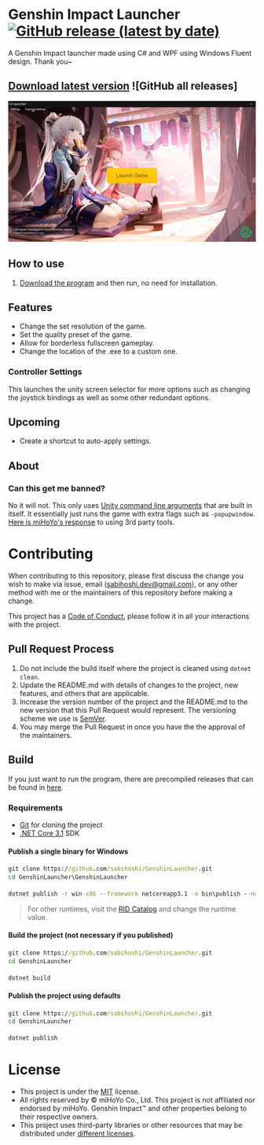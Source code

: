 # Genshin Impact Launcher [![GitHub release (latest by date)](https://img.shields.io/badge/Release-v2.5.1-blue)](https://github.com/remaderrg/GenshinLauncher/releases/latest)

A Genshin Impact launcher  made using C# and WPF using Windows Fluent design. Thank you~

## **[Download latest version](https://github.com/remaderrg/GenshinLauncher/releases/latest)** ![GitHub all releases]

![GenshinLauncher_2021-05-02_23-22-24](https://github.com/Remaderrg/GenshinLauncher/blob/main/GIL.png)

## How to use

1. [Download the program](https://github.com/sabihoshi/GenshinLauncher/releases/latest) and then run, no need for installation.


## Features
* Change the set resolution of the game.
* Set the quality preset of the game.
* Allow for borderless fullscreen gameplay.
* Change the location of the .exe to a custom one.

### Controller Settings
This launches the unity screen selector for more options such as changing the joystick bindings as well as some other redundant options.

## Upcoming
* Create a shortcut to auto-apply settings.

## About

### Can this get me banned?
No it will not. This only uses [Unity command line arguments](https://docs.unity3d.com/Manual/CommandLineArguments.html) that are built in itself. It essentially just runs the game with extra flags such as `-popupwindow`. [Here is miHoYo's response](https://genshin.mihoyo.com/en/news/detail/5763) to using 3rd party tools.

# Contributing
When contributing to this repository, please first discuss the change you wish to make via issue, email (sabihoshi.dev@gmail.com), or any other method with me or the maintainers of this repository before making a change.

This project has a [Code of Conduct](CONTRIBUTING.md), please follow it in all your interactions with the project.

## Pull Request Process

1. Do not include the build itself where the project is cleaned using `dotnet clean`.
2. Update the README.md with details of changes to the project, new features, and others that are applicable.
3. Increase the version number of the project and the README.md to the new version that this
   Pull Request would represent. The versioning scheme we use is [SemVer](http://semver.org/).
4. You may merge the Pull Request in once you have the the approval of the maintainers.

## Build
If you just want to run the program, there are precompiled releases that can be found in [here](https://github.com/sabihoshi/GenshinLauncher/releases).
### Requirements
* [Git](https://git-scm.com) for cloning the project
* [.NET Core 3.1](https://dotnet.microsoft.com/download/dotnet/3.1) SDK

#### Publish a single binary for Windows
```bat
git clone https://github.com/sabihoshi/GenshinLauncher.git
cd GenshinLauncher\GenshinLauncher

dotnet publish -r win-x86 --framework netcoreapp3.1 -o bin\publish --no-self-contained -p:PublishSingleFile=true
```
> For other runtimes, visit the [RID Catalog](https://docs.microsoft.com/en-us/dotnet/core/rid-catalog) and change the runtime value.

#### Build the project (not necessary if you published)
```bat
git clone https://github.com/sabihoshi/GenshinLauncher.git
cd GenshinLauncher

dotnet build
```

#### Publish the project using defaults
```bat
git clone https://github.com/sabihoshi/GenshinLauncher.git
cd GenshinLauncher

dotnet publish
```

# License
* This project is under the [MIT](LICENSE.md) license.
* All rights reserved by © miHoYo Co., Ltd. This project is not affiliated nor endorsed by miHoYo. Genshin Impact™ and other properties belong to their respective owners.
* This project uses third-party libraries or other resources that may be
distributed under [different licenses](/THIRD-PARTY-NOTICES.md).
